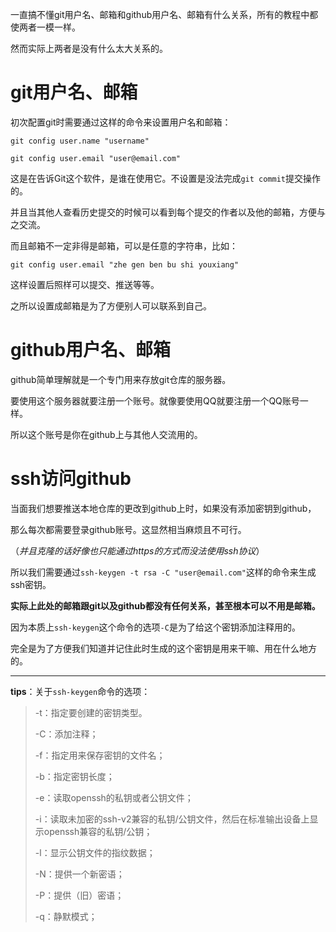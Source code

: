 一直搞不懂git用户名、邮箱和github用户名、邮箱有什么关系，所有的教程中都使两者一模一样。

然而实际上两者是没有什么太大关系的。

# git用户名、邮箱

初次配置git时需要通过这样的命令来设置用户名和邮箱：

`git config user.name "username"`

`git config user.email "user@email.com"`

这是在告诉Git这个软件，是谁在使用它。不设置是没法完成`git commit`提交操作的。

并且当其他人查看历史提交的时候可以看到每个提交的作者以及他的邮箱，方便与之交流。

而且邮箱不一定非得是邮箱，可以是任意的字符串，比如：

`git config user.email "zhe gen ben bu shi youxiang"`

这样设置后照样可以提交、推送等等。

之所以设置成邮箱是为了方便别人可以联系到自己。

# github用户名、邮箱

github简单理解就是一个专门用来存放git仓库的服务器。

要使用这个服务器就要注册一个账号。就像要使用QQ就要注册一个QQ账号一样。

所以这个账号是你在github上与其他人交流用的。

# ssh访问github

当面我们想要推送本地仓库的更改到github上时，如果没有添加密钥到github，

那么每次都需要登录github账号。这显然相当麻烦且不可行。

（*并且克隆的话好像也只能通过https的方式而没法使用ssh协议*）

所以我们需要通过`ssh-keygen -t rsa -C "user@email.com"`这样的命令来生成ssh密钥。

**实际上此处的邮箱跟git以及github都没有任何关系，甚至根本可以不用是邮箱。**

因为本质上`ssh-keygen`这个命令的选项`-C`是为了给这个密钥添加注释用的。

完全是为了方便我们知道并记住此时生成的这个密钥是用来干嘛、用在什么地方的。

------

**tips**：关于`ssh-keygen`命令的选项：

> -t：指定要创建的密钥类型。
>
> -C：添加注释；
>
> -f：指定用来保存密钥的文件名；
>
> -b：指定密钥长度；
>
> -e：读取openssh的私钥或者公钥文件；
>
> -i：读取未加密的ssh-v2兼容的私钥/公钥文件，然后在标准输出设备上显示openssh兼容的私钥/公钥；
>
> -l：显示公钥文件的指纹数据；
>
> -N：提供一个新密语；
>
> -P：提供（旧）密语；
>
> -q：静默模式；


